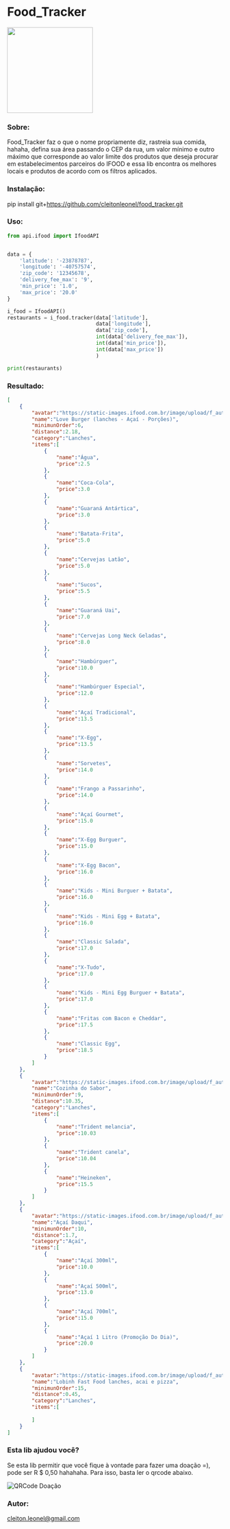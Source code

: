 # Food_Tracker

<img src="https://raw.githubusercontent.com/cleitonleonel/food_tracker/master/tracker.svg" width="200">

### Sobre:

Food_Tracker faz o que o nome propriamente diz, rastreia sua comida, hahaha, defina sua área
passando o CEP da rua, um valor mínimo e outro máximo que corresponde ao valor limite dos produtos
que deseja procurar em estabelecimentos parceiros do IFOOD e essa lib encontra os melhores locais e
produtos de acordo com os filtros aplicados.

### Instalação:
pip install git+https://github.com/cleitonleonel/food_tracker.git

### Uso:
```python
from api.ifood import IfoodAPI


data = {
    'latitude': '-23878787',
    'longitude': '-40757574',
    'zip_code': '12345678',
    'delivery_fee_max': '9',
    'min_price': '1.0',
    'max_price': '20.0'
}

i_food = IfoodAPI()
restaurants = i_food.tracker(data['latitude'],
                             data['longitude'],
                             data['zip_code'],
                             int(data['delivery_fee_max']),
                             int(data['min_price']),
                             int(data['max_price'])
                             )

print(restaurants)

```

### Resultado:
```json
[
    {
        "avatar":"https://static-images.ifood.com.br/image/upload/f_auto,t_high/logosgde/55dfa66c-6a2f-4b5a-86c2-382ff3939af6/202004021825_mKTb_i.png",
        "name":"Love Burger (lanches - Açaí - Porções)",
        "minimunOrder":6,
        "distance":2.18,
        "category":"Lanches",
        "items":[
            {
                "name":"Água",
                "price":2.5
            },
            {
                "name":"Coca-Cola",
                "price":3.0
            },
            {
                "name":"Guaraná Antártica",
                "price":3.0
            },
            {
                "name":"Batata-Frita",
                "price":5.0
            },
            {
                "name":"Cervejas Latão",
                "price":5.0
            },
            {
                "name":"Sucos",
                "price":5.5
            },
            {
                "name":"Guaraná Uai",
                "price":7.0
            },
            {
                "name":"Cervejas Long Neck Geladas",
                "price":8.0
            },
            {
                "name":"Hambúrguer",
                "price":10.0
            },
            {
                "name":"Hambúrguer Especial",
                "price":12.0
            },
            {
                "name":"Açaí Tradicional",
                "price":13.5
            },
            {
                "name":"X-Egg",
                "price":13.5
            },
            {
                "name":"Sorvetes",
                "price":14.0
            },
            {
                "name":"Frango a Passarinho",
                "price":14.0
            },
            {
                "name":"Açaí Gourmet",
                "price":15.0
            },
            {
                "name":"X-Egg Burguer",
                "price":15.0
            },
            {
                "name":"X-Egg Bacon",
                "price":16.0
            },
            {
                "name":"Kids - Mini Burguer + Batata",
                "price":16.0
            },
            {
                "name":"Kids - Mini Egg + Batata",
                "price":16.0
            },
            {
                "name":"Classic Salada",
                "price":17.0
            },
            {
                "name":"X-Tudo",
                "price":17.0
            },
            {
                "name":"Kids - Mini Egg Burguer + Batata",
                "price":17.0
            },
            {
                "name":"Fritas com Bacon e Cheddar",
                "price":17.5
            },
            {
                "name":"Classic Egg",
                "price":18.5
            }
        ]
    },
    {
        "avatar":"https://static-images.ifood.com.br/image/upload/f_auto,t_high/logosgde/cfc336a9-faa7-49fa-927d-9b8fe0e54d12/202101251215_V3p6_.jpeg",
        "name":"Cozinha do Sabor",
        "minimunOrder":9,
        "distance":10.35,
        "category":"Lanches",
        "items":[
            {
                "name":"Trident melancia",
                "price":10.03
            },
            {
                "name":"Trident canela",
                "price":10.04
            },
            {
                "name":"Heineken",
                "price":15.5
            }
        ]
    },
    {
        "avatar":"https://static-images.ifood.com.br/image/upload/f_auto,t_high/logosgde/0cc90301-663f-4a54-9dc3-dae6e5b7e147/202008171716_AbpU_i.jpg",
        "name":"Açaí Daqui",
        "minimunOrder":10,
        "distance":1.7,
        "category":"Açaí",
        "items":[
            {
                "name":"Açaí 300ml",
                "price":10.0
            },
            {
                "name":"Açaí 500ml",
                "price":13.0
            },
            {
                "name":"Açaí 700ml",
                "price":15.0
            },
            {
                "name":"Açaí 1 Litro (Promoção Do Dia)",
                "price":20.0
            }
        ]
    },
    {
        "avatar":"https://static-images.ifood.com.br/image/upload/f_auto,t_high/logosgde/aa3056dd-9906-43e1-8e06-2502246f402f/202006081920_iAID_i.jpg",
        "name":"Lobinh Fast Food lanches, acai e pizza",
        "minimunOrder":15,
        "distance":0.45,
        "category":"Lanches",
        "items":[
            
        ]
    }
]
```

### Esta lib ajudou você?

Se esta lib permitir que você fique à vontade para fazer uma doação =), pode ser R $ 0,50 hahahaha. Para isso, basta ler o qrcode abaixo.

![QRCode Doação](https://github.com/cleitonleonel/pypix/blob/master/qrcode.png?raw=true)

### Autor:
cleiton.leonel@gmail.com